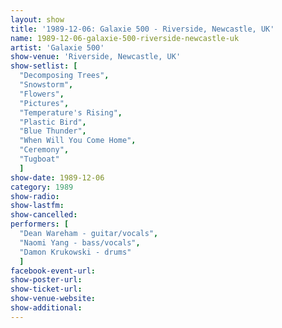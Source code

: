 ```yaml
---
layout: show
title: '1989-12-06: Galaxie 500 - Riverside, Newcastle, UK'
name: 1989-12-06-galaxie-500-riverside-newcastle-uk
artist: 'Galaxie 500'
show-venue: 'Riverside, Newcastle, UK'
show-setlist: [
  "Decomposing Trees",
  "Snowstorm",
  "Flowers",
  "Pictures",
  "Temperature's Rising",
  "Plastic Bird",
  "Blue Thunder",
  "When Will You Come Home",
  "Ceremony",
  "Tugboat"
  ]
show-date: 1989-12-06
category: 1989
show-radio: 
show-lastfm: 
show-cancelled: 
performers: [
  "Dean Wareham - guitar/vocals",
  "Naomi Yang - bass/vocals",
  "Damon Krukowski - drums"
  ]
facebook-event-url: 
show-poster-url: 
show-ticket-url: 
show-venue-website: 
show-additional: 
---
```


